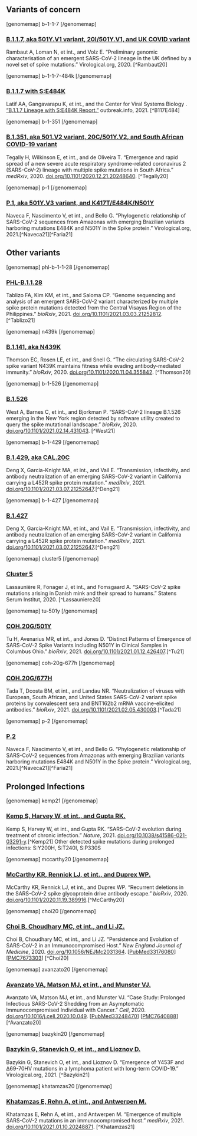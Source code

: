 <div style="clear: both; height: 0;" />

## Variants of concern

<!-- B.1.1.7 -->
<section id="sec_b-1-1-7" class="figure-section wrap">

<div class="figure-image">

[genomemap]
b-1-1-7
[/genomemap]

</div>

<div class="figure-caption">

### [B.1.1.7, aka 501Y.V1 variant, 20I/501Y.V1, and UK COVID variant](#sec_b-1-1-7)

Rambaut A, Loman N, et int., and Volz E. “Preliminary genomic characterisation of an emergent SARS-CoV-2 lineage in the UK defined by a novel set of spike mutations.” Virological.org, 2020. [^Rambaut20]

</div>

</section>

<!-- B.1.1.7 E484K-->
<section id="sec_b-1-1-7-484k" class="figure-section wrap">

<div class="figure-image">

[genomemap]
b-1-1-7-484k
[/genomemap]

</div>

<div class="figure-caption">

### [B.1.1.7 with S:E484K](#sec_b-1-1-7-484k)

Latif AA, Gangavarapu K, et int., and the Center for Viral Systems Biology . [“B.1.1.7 Lineage with S:E484K Report.”](https://outbreak.info/situation-reports?country=United%20Kingdom&country=United%20States&division=California&pango=B.1.1.7&muts=S%3AE484K&selected=United%20States&selectedType=country) outbreak.info, 2021. [^B117E484]

</div>

</section>

<!-- B.1.351 -->
<section id="sec_b-1-351" class="figure-section wrap">

<div class="figure-image">

[genomemap]
b-1-351
[/genomemap]

</div>

<div class="figure-caption">

### [B.1.351, aka 501.V2 variant, 20C/501Y.V2, and South African COVID-19 variant](#sec_b-1-351)

Tegally H, Wilkinson E, et int., and de Oliveira T. “Emergence and rapid spread of a new severe acute respiratory syndrome-related coronavirus 2 (SARS-CoV-2) lineage with multiple spike mutations in South Africa.” _medRxiv_, 2020. [doi.org/10.1101/2020.12.21.20248640](https://doi.org/10.1101/2020.12.21.20248640). [^Tegally20]

</div>

</section>

<!-- P.1 -->
<section id="sec_p-1" class="figure-section wrap">

<div class="figure-image">

[genomemap]
p-1
[/genomemap]

</div>

<div class="figure-caption">

### [P.1, aka 501Y.V3 variant, and K417T/E484K/N501Y](#sec_p-1)

Naveca F, Nascimento V, et int., and Bello G. “Phylogenetic relationship of SARS-CoV-2 sequences from Amazonas with emerging Brazilian variants harboring mutations E484K and N501Y in the Spike protein.” Virological.org, 2021.[^Naveca21][^Faria21]

</div>

</section>

## Other variants

<!-- PHL-B.1.1.28 -->
<section id="sec_phl-b-1-1-28" class="figure-section wrap">

<div class="figure-image">

[genomemap]
phl-b-1-1-28
[/genomemap]

</div>

<div class="figure-caption">

### [PHL-B.1.1.28](#phl-b-1-1-28)

Tablizo FA, Kim KM, et int., and Saloma CP. “Genome sequencing and analysis of an emergent SARS-CoV-2 variant characterized by multiple spike protein mutations detected from the Central Visayas Region of the Philippines.” _bioRxiv_, 2021. [doi.org/10.1101/2021.03.03.21252812](https://doi.org/10.1101/2021.03.03.21252812
). [^Tablizo21]

</div>

</section>

<!-- B.1.141 -->
<section id="sec_n439k" class="figure-section wrap">

<div class="figure-image">

[genomemap]
n439k
[/genomemap]

</div>

<div class="figure-caption">

### [B.1.141, aka N439K](#sec_n439k)

Thomson EC, Rosen LE, et int., and Snell G. “The circulating SARS-CoV-2 spike variant N439K maintains fitness while evading antibody-mediated immunity.” _bioRxiv_, 2020. [doi.org/10.1101/2020.11.04.355842](https://doi.org/10.1101/2020.11.04.355842). [^Thomson20]

</div>

</section>

<!-- B.1.526 -->
<section id="sec_b-1-526" class="figure-section wrap">

<div class="figure-image">

[genomemap]
b-1-526
[/genomemap]

</div>

<div class="figure-caption">

### [B.1.526](#sec_b-1-526)

West A, Barnes C, et int., and Bjorkman P. “SARS-CoV-2 lineage B.1.526 emerging in the New York region detected by software utility created to query the spike mutational landscape.” _bioRxiv_, 2020. [doi.org/10.1101/2021.02.14.431043](https://doi.org/10.1101/2021.02.14.431043). [^West21]

</div>

</section>

<!-- b-1-429 -->
<section id="sec_b-1-429" class="figure-section wrap">

<div class="figure-image">

[genomemap]
b-1-429
[/genomemap]

</div>

<div class="figure-caption">

### [B.1.429, aka CAL.20C](#sec_b-1-429)

Deng X, Garcia-Knight MA, et int., and Vail E. “Transmission, infectivity, and antibody neutralization of an emerging SARS-CoV-2 variant in California carrying a L452R spike protein mutation.” _medRxiv_, 2021. [doi.org/10.1101/2021.03.07.21252647](https://doi.org/10.1101/2021.03.07.21252647).[^Deng21]

</div>

</section>

<!-- b-1-427 -->
<section id="sec_b-1-427" class="figure-section wrap">

<div class="figure-image">

[genomemap]
b-1-427
[/genomemap]

</div>

<div class="figure-caption">

### [B.1.427](#sec_b-1-427)

Deng X, Garcia-Knight MA, et int., and Vail E. “Transmission, infectivity, and antibody neutralization of an emerging SARS-CoV-2 variant in California carrying a L452R spike protein mutation.” _medRxiv_, 2021. [doi.org/10.1101/2021.03.07.21252647](https://doi.org/10.1101/2021.03.07.21252647).[^Deng21]

</div>

</section>

<!-- Cluster 5 -->
<section id="sec_cluster5" class="figure-section wrap">

<div class="figure-image">

[genomemap]
cluster5
[/genomemap]

</div>

<div class="figure-caption">

### [Cluster 5](#sec_cluster5)
Lassaunière R, Fonager J, et int., and Fomsgaard A. “SARS-CoV-2 spike mutations arising in Danish mink and their spread to humans.” Statens Serum Institut, 2020. [^Lassauniere20]

</div>

</section>

<!-- COH.20G/501Y -->
<section id="sec_tu-501y" class="figure-section wrap">

<div class="figure-image">

[genomemap]
tu-501y
[/genomemap]

</div>

<div class="figure-caption">

### [COH.20G/501Y](#sec_tu-501y)
Tu H, Avenarius MR, et int., and Jones D. “Distinct Patterns of Emergence of SARS-CoV-2 Spike Variants including N501Y in Clinical Samples in Columbus Ohio.” _bioRxiv_, 2021. [doi.org/10.1101/2021.01.12.426407](https://doi.org/10.1101/2021.01.12.426407).[^Tu21]

</div>

</section>

<!-- COH.20G/677H -->
<section id="sec_coh-20g-677h" class="figure-section wrap">

<div class="figure-image">

[genomemap]
coh-20g-677h
[/genomemap]

</div>

<div class="figure-caption">

### [COH.20G/677H](#sec_coh-20g-677h)
Tada T, Dcosta BM, et int., and Landau NR. “Neutralization of viruses with European, South African, and United States SARS-CoV-2 variant spike proteins by convalescent sera and BNT162b2 mRNA vaccine-elicited antibodies.” _bioRxiv_, 2021. [doi.org/10.1101/2021.02.05.430003](https://doi.org/10.1101/2021.02.05.430003).[^Tada21]

</div>

</section>

<!-- P.2 -->
<section id="sec_p-2" class="figure-section wrap">

<div class="figure-image">

[genomemap]
p-2
[/genomemap]

</div>

<div class="figure-caption">

### [P.2](#sec_p-2)
Naveca F, Nascimento V, et int., and Bello G. “Phylogenetic relationship of SARS-CoV-2 sequences from Amazonas with emerging Brazilian variants harboring mutations E484K and N501Y in the Spike protein.” Virological.org, 2021.[^Naveca21][^Faria21]

</div>

</section>

## Prolonged Infections

<!-- Kemp S -->
<section id="sec_kemp21" class="figure-section wrap">

<div class="figure-image">

[genomemap]
kemp21
[/genomemap]

</div>

<div class="figure-caption">

### [Kemp S, Harvey W, et int., and Gupta RK.](#sec_kemp21)

Kemp S, Harvey W, et int., and Gupta RK. “SARS-CoV-2 evolution during treatment of chronic infection.” _Nature_, 2021. [doi.org/10.1038/s41586-021-03291-y](https://doi.org/10.1038/s41586-021-03291-y).[^Kemp21] Other detected spike mutations during prolonged infections: S:Y200H, S:T240I, S:P330S

</div>

</section>

<!-- McCarthy -->
<section id="sec_mccarthy20" class="figure-section wrap">

<div class="figure-image">

[genomemap]
mccarthy20
[/genomemap]

</div>

<div class="figure-caption">

### [McCarthy KR, Rennick LJ, et int., and Duprex WP.](#sec_mccarthy20)

McCarthy KR, Rennick LJ, et int., and Duprex WP. “Recurrent deletions in the SARS-CoV-2 spike glycoprotein drive antibody escape.” _bioRxiv_, 2020. [doi.org/10.1101/2020.11.19.389916](https://doi.org/10.1101/2020.11.19.389916).[^McCarthy20]

</div>

</section>

<!-- Choi B -->
<section id="sec_choi20" class="figure-section wrap">

<div class="figure-image">

[genomemap]
choi20
[/genomemap]

</div>

<div class="figure-caption">

### [Choi B, Choudhary MC, et int., and Li JZ.](#sec_choi20)

Choi B, Choudhary MC, et int., and Li JZ. “Persistence and Evolution of SARS-CoV-2 in an Immunocompromised Host.” _New England Journal of Medicine_, 2020. [doi.org/10.1056/NEJMc2031364](https://doi.org/10.1056/NEJMc2031364). \[[PubMed33176080](https://www.ncbi.nlm.nih.gov/pubmed/33176080/)\] \[[PMC7673303](https://www.ncbi.nlm.nih.gov/pmc/articles/PMC7673303/)\] [^Choi20]

</div>

</section>

<!-- Avanzato VA -->
<section id="sec_avanzato20" class="figure-section wrap">

<div class="figure-image">

[genomemap]
avanzato20
[/genomemap]

</div>

<div class="figure-caption">

### [Avanzato VA, Matson MJ, et int., and Munster VJ.](#sec_avanzato20)

Avanzato VA, Matson MJ, et int., and Munster VJ. “Case Study: Prolonged Infectious SARS-CoV-2 Shedding from an Asymptomatic Immunocompromised Individual with Cancer.” _Cell_, 2020. [doi.org/10.1016/j.cell.2020.10.049](https://doi.org/10.1016/j.cell.2020.10.049). \[[PubMed33248470](https://www.ncbi.nlm.nih.gov/pubmed/33248470/)\] \[[PMC7640888](https://www.ncbi.nlm.nih.gov/pmc/articles/PMC7640888/)\] [^Avanzato20]

</div>

</section>

<!-- Bazykin G -->
<section id="sec_bazykin20" class="figure-section wrap">

<div class="figure-image">

[genomemap]
bazykin20
[/genomemap]

</div>

<div class="figure-caption">

### [Bazykin G, Stanevich O, et int., and Lioznov D.](#sec_bazykin20)

Bazykin G, Stanevich O, et int., and Lioznov D. “Emergence of Y453F and Δ69-70HV mutations in a lymphoma patient with long-term COVID-19.” Virological.org, 2021. [^Bazykin21]

</div>

</section>

<!-- Khatamzas E -->
<section id="sec_khatamzas20" class="figure-section wrap">

<div class="figure-image">

[genomemap]
khatamzas20
[/genomemap]

</div>

<div class="figure-caption">

### [Khatamzas E, Rehn A, et int., and Antwerpen M.](#sec_khatamzas20)

Khatamzas E, Rehn A, et int., and Antwerpen M. “Emergence of multiple SARS-CoV-2 mutations in an immunocompromised host.” _medRxiv_, 2021. [doi.org/10.1101/2021.01.10.20248871](https://doi.org/10.1101/2021.01.10.20248871). [^Khatamzas21]

</div>

</section>
